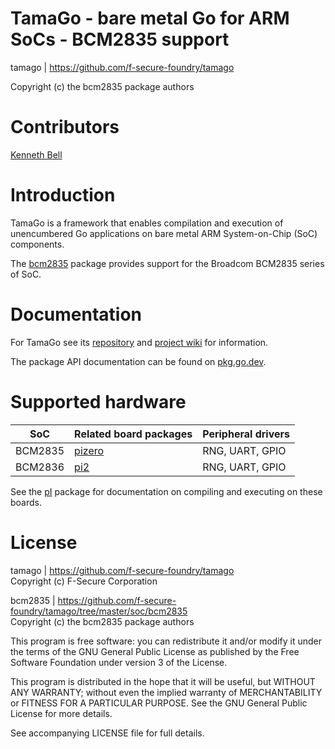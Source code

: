 TamaGo - bare metal Go for ARM SoCs - BCM2835 support
=====================================================

tamago | https://github.com/f-secure-foundry/tamago

Copyright (c) the bcm2835 package authors  

Contributors
============

[Kenneth Bell](https://github.com/kenbell)

Introduction
============

TamaGo is a framework that enables compilation and execution of unencumbered Go
applications on bare metal ARM System-on-Chip (SoC) components.

The [bcm2835](https://github.com/f-secure-foundry/tamago/tree/master/soc/bcm2835)
package provides support for the Broadcom BCM2835 series of SoC.

Documentation
=============

For TamaGo see its [repository](https://github.com/f-secure-foundry/tamago) and
[project wiki](https://github.com/f-secure-foundry/tamago/wiki) for information.

The package API documentation can be found on
[pkg.go.dev](https://pkg.go.dev/github.com/f-secure-foundry/tamago).

Supported hardware
==================

| SoC     | Related board packages                                                                      | Peripheral drivers |
|---------|---------------------------------------------------------------------------------------------|--------------------|
| BCM2835 | [pizero](https://github.com/f-secure-foundry/tamago/tree/master/board/pi-foundation/pizero) | RNG, UART, GPIO    |
| BCM2836 | [pi2](https://github.com/f-secure-foundry/tamago/tree/master/board/pi-foundation/pi2)       | RNG, UART, GPIO    |

See the [pI](https://github.com/f-secure-foundry/tamago/tree/master/pi) package
for documentation on compiling and executing on these boards.

License
=======

tamago | https://github.com/f-secure-foundry/tamago  
Copyright (c) F-Secure Corporation

bcm2835 | https://github.com/f-secure-foundry/tamago/tree/master/soc/bcm2835  
Copyright (c) the bcm2835 package authors

This program is free software: you can redistribute it and/or modify it under
the terms of the GNU General Public License as published by the Free Software
Foundation under version 3 of the License.

This program is distributed in the hope that it will be useful, but WITHOUT ANY
WARRANTY; without even the implied warranty of MERCHANTABILITY or FITNESS FOR A
PARTICULAR PURPOSE. See the GNU General Public License for more details.

See accompanying LICENSE file for full details.
